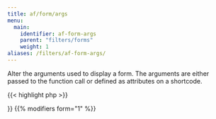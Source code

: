 ```yaml
---
title: af/form/args
menu:
  main:
    identifier: af-form-args
    parent: "filters/forms"
    weight: 1
aliases: /filters/af-form-args/
---
```


Alter the arguments used to display a form. The arguments are either passed to the function call or defined as attributes on a shortcode.

{{< highlight php >}}
<?php

function filter_args( $args, $form ) {
    $args['submit_text'] = 'Send';
    return $args;
}
add_filter( 'af/form/args/key=FORM_KEY', 'filter_args', 10, 2 );

{{< / highlight >}}

{{% modifiers form="1" %}}